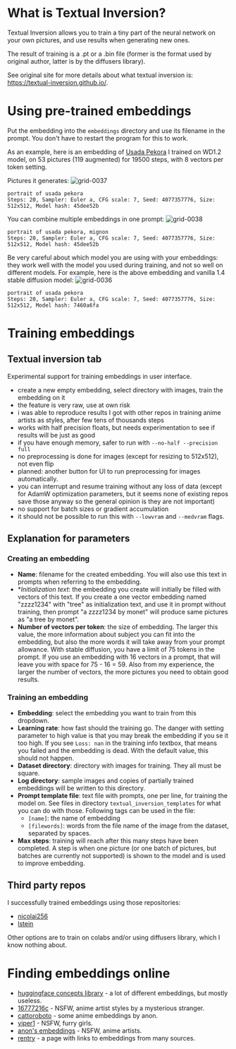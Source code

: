 # What is Textual Inversion?
Textual Inversion allows you to train a tiny part of the neural network on your own pictures, and use results when generating new ones.

The result of training is a .pt or a .bin file (former is the format used by original author, latter is by the diffusers library).

See original site for more details about what textual inversion is: https://textual-inversion.github.io/.

# Using pre-trained embeddings
Put the embedding into the `embeddings` directory and use its filename in the prompt. You don't have to restart the program for this to work.

As an example, here is an embedding of [Usada Pekora](https://drive.google.com/file/d/1MDSmzSbzkIcw5_aw_i79xfO3CRWQDl-8/view?usp=sharing) I trained on WD1.2 model, on 53 pictures (119 augmented) for 19500 steps, with 8 vectors per token setting.

Pictures it generates:
![grid-0037](https://user-images.githubusercontent.com/20920490/193285043-5d5d57d8-7b5e-4803-a211-5ca5220c35f4.png)
```
portrait of usada pekora
Steps: 20, Sampler: Euler a, CFG scale: 7, Seed: 4077357776, Size: 512x512, Model hash: 45dee52b
```

You can combine multiple embeddings in one prompt:
![grid-0038](https://user-images.githubusercontent.com/20920490/193285265-a5224378-4ae2-48bf-ad7d-e79a9f998f9c.png)
```
portrait of usada pekora, mignon
Steps: 20, Sampler: Euler a, CFG scale: 7, Seed: 4077357776, Size: 512x512, Model hash: 45dee52b
```

Be very careful about which model you are using with your embeddings: they work well with the model you used during training, and not so well on different models. For example, here is the above embedding and vanilla 1.4 stable diffusion model:
![grid-0036](https://user-images.githubusercontent.com/20920490/193285611-486373f2-35d0-437c-895a-71454564a7c4.png)
```
portrait of usada pekora
Steps: 20, Sampler: Euler a, CFG scale: 7, Seed: 4077357776, Size: 512x512, Model hash: 7460a6fa
```

# Training embeddings
## Textual inversion tab
Experimental support for training embeddings in user interface.
- create a new empty embedding, select directory with images, train the embedding on it
- the feature is very raw, use at own risk
- i was able to reproduce results I got with other repos in training anime artists as styles, after few tens of thousands steps
- works with half precision floats, but needs experimentation to see if results will be just as good
- if you have enough memory, safer to run with `--no-half --precision full`
- no preprocessing is done for images (except for resizing to 512x512), not even flip
- planned: another button for UI to run preprocessing for images automatically.
- you can interrupt and resume training without any loss of data (except for AdamW optimization parameters, but it seems none of existing repos save those anyway so the general opinion is they are not important)
- no support for batch sizes or gradient accumulation
- it should not be possible to run this with `--lowvram` and `--medvram` flags.

## Explanation for parameters

### Creating an embedding
- **Name**: filename for the created embedding. You will also use this text in prompts when referring to the embedding.
- **Initialization text*: the embedding you create will initially be filled with vectors of this text. If you create a one vector embedding named "zzzz1234" with "tree" as initialization text, and use it in prompt without training, then prompt "a zzzz1234 by monet" will produce same pictures as "a tree by monet".
- **Number of vectors per token**: the size of embedding. The larger this value, the more information about subject you can fit into the embedding, but also the more words it will take away from your prompt allowance. With stable diffusion, you have a limit of 75 tokens in the prompt. If you use an embedding with 16 vectors in a prompt, that will leave you with space for 75 - 16 = 59. Also from my experience, the larger the number of vectors, the more pictures you need to obtain good results.

### Training an embedding
- **Embedding**: select the embedding you want to train from this dropdown.
- **Learning rate**: how fast should the training go. The danger with setting parameter to high value is that you may break the embedding if you se it too high. If you see `Loss: nan` in the training info textbox, that means you failed and the embedding is dead. With the default value, this should not happen.
- **Dataset directory**: directory with images for training. They all must be square.
- **Log directory**: sample images and copies of partially trained embeddings will be written to this directory.
- **Prompt template file**: text file with prompts, one per line, for training the model on. See files in directory `textual_inversion_templates` for what you can do with those. Following tags can be used in the file:
  - `[name]`: the name of embedding
  - `[filewords]`: words from the file name of the image from the dataset, separated by spaces.
- **Max steps**: training will reach after this many steps have been completed. A step is when one picture (or one batch of pictures, but batches are currently not supported) is shown to the model and is used to improve embedding. 

## Third party repos
I successfully trained embeddings using those repositories:

 - [nicolai256](https://github.com/nicolai256/Stable-textual-inversion_win)
 - [lstein](https://github.com/invoke-ai/InvokeAI)

Other options are to train on colabs and/or using diffusers library, which I know nothing about.


# Finding embeddings online

- [huggingface concepts library](https://huggingface.co/sd-concepts-library) - a lot of different embeddings, but mostly useless.
- [16777216c](https://gitlab.com/16777216c/stable-diffusion-embeddings) - NSFW, anime artist styles by a mysterious stranger.
- [cattoroboto](https://gitlab.com/cattoroboto/waifu-diffusion-embeds) - some anime embeddings by anon.
- [viper1](https://gitgud.io/viper1/stable-diffusion-embeddings) - NSFW, furry girls.
- [anon's embeddings](https://mega.nz/folder/7k0R2arB#5_u6PYfdn-ZS7sRdoecD2A) - NSFW, anime artists.
- [rentry](https://rentry.org/embeddings) - a page with links to embeddings from many sources.

